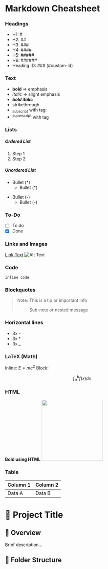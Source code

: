 # **Markdown Cheatsheet**

### **Headings**

- H1: #
- H2: ##
- H3: ###
- H4: ####
- H5: #####
- H6: ######
- Heading ID: ### (#custom-id)

### **Text**

- **bold** => emphasis
- _italic_ => slight emphasis
- **_bold italic_**
- ~~strikethrough~~
- <sub>subscript</sub> with tag: <sub>
- <sup>superscript</sup> with tag <sup>

### **Lists**

##### **Ordered List**

1. Step 1
2. Step 2

##### **Unordered List**

- Bullet (\*)
  - Bullet (\*)

* Bullet (-)
  - Bullet (-)

### **To-Do**

- [ ] To do
- [x] Done

### **Links and Images**

[Link Text](http://url)
![Alt Text](http://image_url)

### **Code**

`inline code`

### **Blockquotes**

> Note: This is a tip or important info
>
> > Sub-note or nested message

### **Horizontal lines**

- 3x -
- 3x \*
- 3x \_

### **LaTeX (Math)**

Inline: $E = mc^2$
Block:

$$
\int_a^b f(x)dx
$$

### **HTML**

<b>Bold using HTML</b>
<img src="url" width="200"/>

### **Table**

| Column 1 | Column 2 |
| -------- | -------- |
| Data A   | Data B   |

# 📘 Project Title

## 📝 Overview

Brief description...

## 📁 Folder Structure
